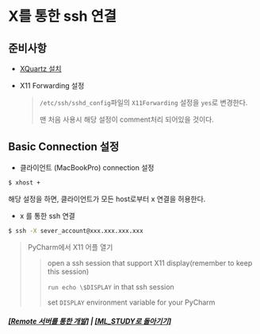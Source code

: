 # X를 통한 ssh 연결

## 준비사항

- [XQuartz 설치](https://www.xquartz.org)
- X11 Forwarding 설정

  > `/etc/ssh/sshd_config`파일의 `X11Forwarding` 설정을 `yes`로 변경한다.
  >
  > 맨 처음 사용시 해당 설정이 comment처리 되어있을 것이다.

## Basic Connection 설정

- 클라이언트 (MacBookPro) connection 설정

```bash
$ xhost +
```

해당 설정을 하면, 클라이언트가 모든 host로부터 x 연결을 허용한다.

- x 를 통한 ssh 연결

```bash
$ ssh -X sever_account@xxx.xxx.xxx.xxx
```

> PyCharm에서 X11 어플 열기
>
> > open a ssh session that support X11 display(remember to keep this session)
> >
> > `run echo \$DISPLAY` in that ssh session
> >
> > set `DISPLAY` environment variable for your PyCharm

##### [[Remote 서버를 통한 개발]](Dev_On_Remote.md) | [[ML_STUDY로 돌아기기]](https://github.com/elemag1414/ML_STUDY)
